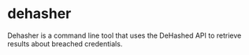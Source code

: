 # dehasher

Dehasher is a command line tool that uses the DeHashed API to retrieve results about breached credentials.
